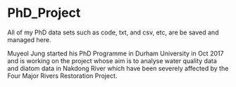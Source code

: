 # PhD_Project

All of my PhD data sets such as code, txt, and csv, etc, are be saved and managed here.


Muyeol Jung started his PhD Programme in Durham University in Oct 2017 and is working on the project whose aim is to analyse water quality data and diatom data in Nakdong River which have been severely affected by the Four Major Rivers Restoration Project.
